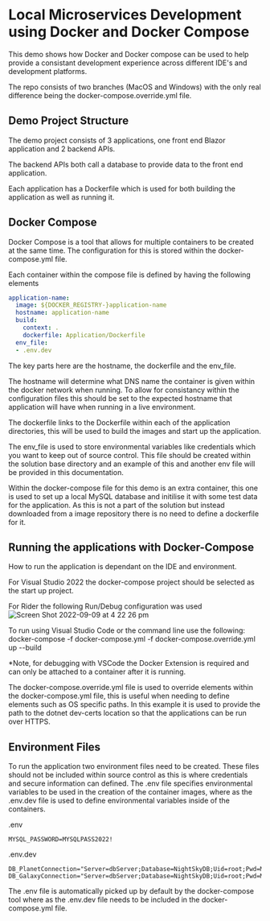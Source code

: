 # Local Microservices Development using Docker and Docker Compose

This demo shows how Docker and Docker compose can be used to help provide a consistant development experience across different IDE's and development platforms.

The repo consists of two branches (MacOS and Windows) with the only real difference being the docker-compose.override.yml file.

## Demo Project Structure

The demo project consists of 3 applications, one front end Blazor application and 2 backend APIs.

The backend APIs both call a database to provide data to the front end application.

Each application has a Dockerfile which is used for both building the application as well as running it.

## Docker Compose
Docker Compose is a tool that allows for multiple containers to be created at the same time. The configuration for this is stored within the docker-compose.yml file.

Each container within the compose file is defined by having the following elements

```yml
application-name:
  image: ${DOCKER_REGISTRY-}application-name
  hostname: application-name
  build:
    context: .
    dockerfile: Application/Dockerfile
  env_file:
  - .env.dev
```

The key parts here are the hostname, the dockerfile and the env_file.

The hostname will determine what DNS name the container is given within the docker network when running. To allow for consistancy within the configuration files this should be set to the expected hostname that application will have when running in a live environment.

The dockerfile links to the Dockerfile within each of the application directories, this will be used to build the images and start up the application.

The env_file is used to store environmental variables like credentials which you want to keep out of source control. This file should be created within the solution base directory and an example of this and another env file will be provided in this documentation. 

Within the docker-compose file for this demo is an extra container, this one is used to set up a local MySQL database and initilise it with some test data for the application. As this is not a part of the solution but instead downloaded from a image repository there is no need to define a dockerfile for it.

## Running the applications with Docker-Compose

How to run the application is dependant on the IDE and environment. 

For Visual Studio 2022 the docker-compose project should be selected as the start up project.

For Rider the following Run/Debug configuration was used
![Screen Shot 2022-09-09 at 4 22 26 pm](https://user-images.githubusercontent.com/61097819/189284824-cce38ec4-89b1-48e8-a232-6eb209c0fa4d.png)

To run using Visual Studio Code or the command line use the following:
docker-compose -f docker-compose.yml -f docker-compose.override.yml up --build

*Note, for debugging with VSCode the Docker Extension is required and can only be attached to a container after it is running.

The docker-compose.override.yml file is used to override elements within the docker-compose.yml file, this is useful when needing to define elements such as OS specific paths. In this example it is used to provide the path to the dotnet dev-certs location so that the applications can be run over HTTPS.

## Environment Files
To run the application two environment files need to be created. These files should not be included within source control as this is where credentials and secure information can defined. The .env file specifies environmental variables to be used in the creation of the container images, where as the .env.dev file is used to define environmental variables inside of the containers.

.env
```
MYSQL_PASSWORD=MYSQLPASS2022!
```

.env.dev
```
DB_PlanetConnection="Server=dbServer;Database=NightSkyDB;Uid=root;Pwd=MYSQLPASS2022!"
DB_GalaxyConnection="Server=dbServer;Database=NightSkyDB;Uid=root;Pwd=MYSQLPASS2022!"
```


The .env file is automatically picked up by default by the docker-compose tool where as the .env.dev file needs to be included in the docker-compose.yml file.
